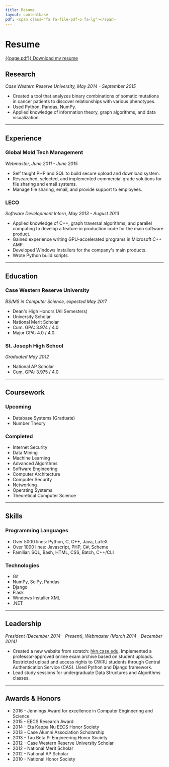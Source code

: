 ```yaml
---
title: Resume
layout: contentbase
pdf: <span class="fa fa-file-pdf-o fa-lg"></span>
---
```

Resume
======

[{{page.pdf}} Download my resume](https://dl.dropboxusercontent.com/u/24472738/Resume.pdf)

Research
---------
*Case Western Reserve University, May 2014 - September 2015*

* Created a tool that analyzes binary combinations of somatic mutations in
  cancer patients to discover relationships with various phenotypes.
* Used Python, Pandas, NumPy.
* Applied knowledge of information theory, graph algorithms, and data
  visualization.

<hr>

Experience
----------

### Global Mold Tech Management
*Webmaster, June 2011 - June 2015*

* Self taught PHP and SQL to build secure upload and download system.
* Researched, selected, and implemented commercial grade solutions for file
  sharing and email systems.
* Manage file sharing, email, and provide support to employees.

### LECO
*Software Development Intern, May 2013 - August 2013*

* Applied knowledge of C++, graph traversal algorithms, and parallel computing
  to develop a feature in production code for the main software product.
* Gained experience writing GPU-accelerated programs in Microsoft C++ AMP.
* Developed Windows Installers for the company's main products.
* Wrote Python build scripts.

<hr>

Education
---------

### Case Western Reserve University
*BS/MS in Computer Science, expected May 2017*

* Dean's High Honors (All Semesters)
* University Scholar
* National Merit Scholar
* Cum. GPA: 3.974 / 4.0
* Major GPA: 4.0 / 4.0

### St. Joseph High School
*Graduated May 2012*

* National AP Scholar
* Cum. GPA: 3.975 / 4.0

<hr>

Coursework
----------

### Upcoming

* Database Systems (Graduate)
* Number Theory

### Completed

* Internet Security
* Data Mining
* Machine Learning
* Advanced Algorithms
* Software Engineering
* Computer Architecture
* Computer Security
* Networking
* Operating Systems
* Theoretical Computer Science

<hr>

Skills
------

### Programming Languages

* Over 5000 lines: Python, C, C++, Java, LaTeX
* Over 1000 lines: Javascript, PHP, C#, Scheme
* Familiar: SQL, Bash, HTML, CSS, Batch, C++/CLI

### Technologies

* Git
* NumPy, SciPy, Pandas
* Django
* Flask
* Windows Installer XML
* .NET

<hr>

Leadership
----------
*President (December 2014 - Present), Webmaster (March 2014 - December 2014)*

* Created a new website from scratch: [hkn.case.edu](https://hkn.case.edu).
  Implemented a professor-approved online exam archive based on student uploads.
  Restricted upload and access rights to CWRU students through Central
  Authentication Service (CAS).  Used Python and Django framework.
* Lead study sessions for undergraduate Data Structures and Algorithms classes.

<hr>

Awards & Honors
---------------

* 2016 - Jennings Award for excellence in Computer Engineering and Science
* 2015 - EECS Research Award
* 2014 - Eta Kappa Nu EECS Honor Society
* 2013 - Case Alumni Association Scholarship
* 2013 - Tau Beta Pi Engineering Honor Society
* 2012 - Case Western Reserve University Scholar
* 2012 - National Merit Scholar
* 2012 - National AP Scholar
* 2010 - National Honor Society
